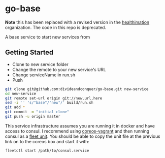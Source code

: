 # go-base

**Note** this has been replaced with a revised version in the [healthimation](https://github.com/healthimation/go-base) organization.  The code in this repo is deprecated.

A base service to start new services from

## Getting Started

* Clone to new service folder
* Change the remote to your new service's URL
* Change serviceName in run.sh
* Push

```sh
git clone git@github.com:divideandconquer/go-base.git new-service
cd new-service
git remote set-url origin git://new.url.here
sed -i '' 's/"base"/"new"/' build/run.sh
git add *
git commit -m "initial clone"
git push -u origin master
```

This service infrastructure assumes you are running it in docker and have access to consul.  I recommend
using [coreos-vagrant](https://github.com/coreos/coreos-vagrant) and then running consul as a 
[fleet unit](https://gist.github.com/divideandconquer/08405a4fb597319d3c3e).  You should be able to copy
the unit file at the previous link on to the coreos box and start it with:

```sh
fleetctl start /path/to/consul.service
```
